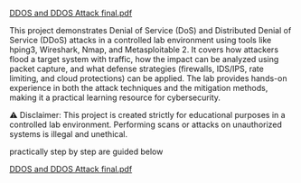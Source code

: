 [DDOS and DDOS Attack final.pdf](https://github.com/user-attachments/files/22030844/DDOS.and.DDOS.Attack.final.pdf)

This project demonstrates Denial of Service (DoS) and Distributed Denial of Service (DDoS) attacks in a controlled lab environment using tools like hping3, Wireshark, Nmap, and Metasploitable 2. 
It covers how attackers flood a target system with traffic, how the impact can be analyzed using packet capture, and what defense strategies (firewalls, IDS/IPS, rate limiting, and cloud protections) can be applied.
The lab provides hands-on experience in both the attack techniques and the mitigation methods, making it a practical learning resource for cybersecurity.

⚠️ Disclaimer:
This project is created strictly for educational purposes in a controlled lab environment. 
Performing scans or attacks on unauthorized systems is illegal and unethical.

practically step by step are guided below



[DDOS and DDOS Attack final.pdf](https://github.com/user-attachments/files/22030862/DDOS.and.DDOS.Attack.final.pdf)
